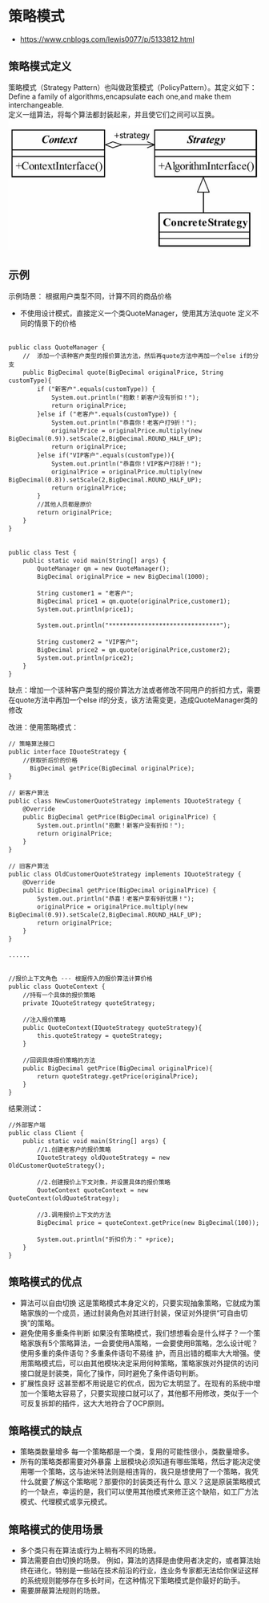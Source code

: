 # 策略模式

- https://www.cnblogs.com/lewis0077/p/5133812.html


## 策略模式定义

策略模式（Strategy Pattern）也叫做政策模式（PolicyPattern）。其定义如下：
Define a family of algorithms,encapsulate each one,and make them interchangeable.   
定义一组算法，将每个算法都封装起来，并且使它们之间可以互换。
![策略模式 图](策略模式.png)

## 示例

示例场景： 根据用户类型不同，计算不同的商品价格

- 不使用设计模式，直接定义一个类QuoteManager，使用其方法quote 定义不同的情景下的价格

```

public class QuoteManager {
    //  添加一个该种客户类型的报价算法方法，然后再quote方法中再加一个else if的分支
    public BigDecimal quote(BigDecimal originalPrice, String customType){
        if ("新客户".equals(customType)) {
            System.out.println("抱歉！新客户没有折扣！");
            return originalPrice;
        }else if ("老客户".equals(customType)) {
            System.out.println("恭喜你！老客户打9折！");
            originalPrice = originalPrice.multiply(new BigDecimal(0.9)).setScale(2,BigDecimal.ROUND_HALF_UP);
            return originalPrice;
        }else if("VIP客户".equals(customType)){
            System.out.println("恭喜你！VIP客户打8折！");
            originalPrice = originalPrice.multiply(new BigDecimal(0.8)).setScale(2,BigDecimal.ROUND_HALF_UP);
            return originalPrice;
        }
        //其他人员都是原价
        return originalPrice;
    }
}


public class Test {
    public static void main(String[] args) {
        QuoteManager qm = new QuoteManager();
        BigDecimal originalPrice = new BigDecimal(1000);

        String customer1 = "老客户";
        BigDecimal price1 = qm.quote(originalPrice,customer1);
        System.out.println(price1);

        System.out.println("*******************************");

        String customer2 = "VIP客户";
        BigDecimal price2 = qm.quote(originalPrice,customer2);
        System.out.println(price2);
    }
}

```

缺点：增加一个该种客户类型的报价算法方法或者修改不同用户的折扣方式，需要在quote方法中再加一个else if的分支，该方法需变更，造成QuoteManager类的修改


改进：使用策略模式：

``` 
// 策略算法接口
public interface IQuoteStrategy {
    //获取折后价的价格
      BigDecimal getPrice(BigDecimal originalPrice);
}

// 新客户算法
public class NewCustomerQuoteStrategy implements IQuoteStrategy {
    @Override
    public BigDecimal getPrice(BigDecimal originalPrice) {
        System.out.println("抱歉！新客户没有折扣！");
        return originalPrice;
    }
}

// 旧客户算法
public class OldCustomerQuoteStrategy implements IQuoteStrategy {
    @Override
    public BigDecimal getPrice(BigDecimal originalPrice) {
        System.out.println("恭喜！老客户享有9折优惠！");
        originalPrice = originalPrice.multiply(new BigDecimal(0.9)).setScale(2,BigDecimal.ROUND_HALF_UP);
        return originalPrice;
    }
}

......

```


```

//报价上下文角色 --- 根据传入的报价算法计算价格
public class QuoteContext {
    //持有一个具体的报价策略
    private IQuoteStrategy quoteStrategy;

    //注入报价策略
    public QuoteContext(IQuoteStrategy quoteStrategy){
        this.quoteStrategy = quoteStrategy;
    }

    //回调具体报价策略的方法
    public BigDecimal getPrice(BigDecimal originalPrice){
        return quoteStrategy.getPrice(originalPrice);
    }
}
```


结果测试：

```
//外部客户端
public class Client {
    public static void main(String[] args) {
        //1.创建老客户的报价策略
        IQuoteStrategy oldQuoteStrategy = new OldCustomerQuoteStrategy();

        //2.创建报价上下文对象，并设置具体的报价策略
        QuoteContext quoteContext = new QuoteContext(oldQuoteStrategy);

        //3.调用报价上下文的方法
        BigDecimal price = quoteContext.getPrice(new BigDecimal(100));

        System.out.println("折扣价为：" +price);
    }
}

```


## 策略模式的优点
- 算法可以自由切换
这是策略模式本身定义的，只要实现抽象策略，它就成为策略家族的一个成员，通过封装角色对其进行封装，保证对外提供“可自由切换”的策略。
- 避免使用多重条件判断
如果没有策略模式，我们想想看会是什么样子？一个策略家族有5个策略算法，一会要使用A策略，一会要使用B策略，怎么设计呢？使用多重的条件语句？多重条件语句不易维
护，而且出错的概率大大增强。使用策略模式后，可以由其他模块决定采用何种策略，策略家族对外提供的访问接口就是封装类，简化了操作，同时避免了条件语句判断。
- 扩展性良好
这甚至都不用说是它的优点，因为它太明显了。在现有的系统中增加一个策略太容易了，只要实现接口就可以了，其他都不用修改，类似于一个可反复拆卸的插件，这大大地符合了OCP原则。

##  策略模式的缺点

- 策略类数量增多
每一个策略都是一个类，复用的可能性很小，类数量增多。
- 所有的策略类都需要对外暴露
上层模块必须知道有哪些策略，然后才能决定使用哪一个策略，这与迪米特法则是相违背的，我只是想使用了一个策略，我凭什么就要了解这个策略呢？那要你的封装类还有什么
意义？这是原装策略模式的一个缺点，幸运的是，我们可以使用其他模式来修正这个缺陷，如工厂方法模式、代理模式或享元模式。



## 策略模式的使用场景
- 多个类只有在算法或行为上稍有不同的场景。
- 算法需要自由切换的场景。
例如，算法的选择是由使用者决定的，或者算法始终在进化，特别是一些站在技术前沿的行业，连业务专家都无法给你保证这样的系统规则能够存在多长时间，在这种情况下策略模式是你最好的助手。
- 需要屏蔽算法规则的场景。


















